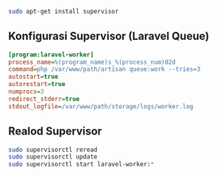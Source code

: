 ```bash
sudo apt-get install supervisor
```

## Konfigurasi Supervisor (Laravel Queue)
```ini
[program:laravel-worker]
process_name=%(program_name)s_%(process_num)02d
command=php /var/www/path/artisan queue:work --tries=3
autostart=true
autorestart=true
numprocs=3
redirect_stderr=true
stdout_logfile=/var/www/path/storage/logs/worker.log
```
## Realod Supervisor
```bash
sudo supervisorctl reread
sudo supervisorctl update
sudo supervisorctl start laravel-worker:*
```
